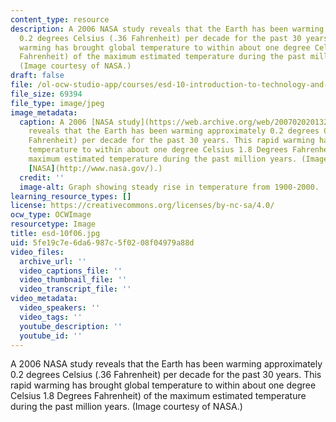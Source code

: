 ```yaml
---
content_type: resource
description: A 2006 NASA study reveals that the Earth has been warming approximately
  0.2 degrees Celsius (.36 Fahrenheit) per decade for the past 30 years. This rapid
  warming has brought global temperature to within about one degree Celsius 1.8 Degrees
  Fahrenheit) of the maximum estimated temperature during the past million years.
  (Image courtesy of NASA.)
draft: false
file: /ol-ocw-studio-app/courses/esd-10-introduction-to-technology-and-policy-fall-2006/5fe19c7e6da6987c5f0208f04979a88d_esd-10f06.jpg
file_size: 69394
file_type: image/jpeg
image_metadata:
  caption: A 2006 [NASA study](https://web.archive.org/web/20070202013249/http://www.nasa.gov/vision/earth/environment/world_warmth.html)
    reveals that the Earth has been warming approximately 0.2 degrees Celsius (.36
    Fahrenheit) per decade for the past 30 years. This rapid warming has brought global
    temperature to within about one degree Celsius 1.8 Degrees Fahrenheit) of the
    maximum estimated temperature during the past million years. (Image courtesy of
    [NASA](http://www.nasa.gov/).)
  credit: ''
  image-alt: Graph showing steady rise in temperature from 1900-2000.
learning_resource_types: []
license: https://creativecommons.org/licenses/by-nc-sa/4.0/
ocw_type: OCWImage
resourcetype: Image
title: esd-10f06.jpg
uid: 5fe19c7e-6da6-987c-5f02-08f04979a88d
video_files:
  archive_url: ''
  video_captions_file: ''
  video_thumbnail_file: ''
  video_transcript_file: ''
video_metadata:
  video_speakers: ''
  video_tags: ''
  youtube_description: ''
  youtube_id: ''
---
```

A 2006 NASA study reveals that the Earth has been warming approximately 0.2 degrees Celsius (.36 Fahrenheit) per decade for the past 30 years. This rapid warming has brought global temperature to within about one degree Celsius 1.8 Degrees Fahrenheit) of the maximum estimated temperature during the past million years. (Image courtesy of NASA.)